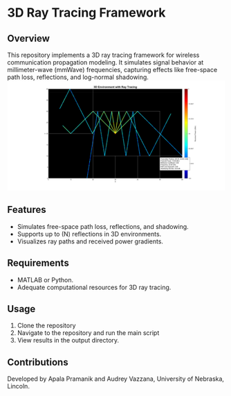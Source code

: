 # 3D Ray Tracing Framework

## Overview
This repository implements a 3D ray tracing framework for wireless communication propagation modeling. It simulates signal behavior at millimeter-wave (mmWave) frequencies, capturing effects like free-space path loss, reflections, and log-normal shadowing.
![3D Ray Tracing Simulation](images/6.svg)

## Features
- Simulates free-space path loss, reflections, and shadowing.
- Supports up to \(N\) reflections in 3D environments.
- Visualizes ray paths and received power gradients.

## Requirements
- MATLAB or Python.
- Adequate computational resources for 3D ray tracing.

## Usage
1. Clone the repository
2. Navigate to the repository and run the main script
3. View results in the output directory.

## Contributions
Developed by Apala Pramanik and Audrey Vazzana, University of Nebraska, Lincoln.





